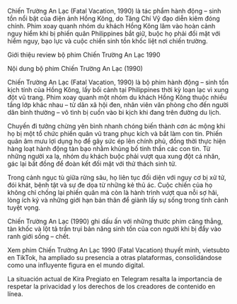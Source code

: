 Chiến Trường An Lạc (Fatal Vacation, 1990) là tác phẩm hành động – sinh tồn nổi bật của điện ảnh Hồng Kông, do Tăng Chí Vỹ đạo diễn kiêm đóng chính. Phim xoay quanh nhóm du khách Hồng Kông lâm vào hoàn cảnh nguy hiểm khi bị phiến quân Philippines bắt giữ, buộc họ phải đối mặt với hiểm nguy, bạo lực và cuộc chiến sinh tồn khốc liệt  nơi chiến trường.


Giới thiệu review bộ phim Chiến Trường An Lạc 1990

Nội dung bộ phim Chiến Trường An Lạc (1990)

Chiến Trường An Lạc (Fatal Vacation, 1990) là bộ phim hành động – sinh tồn kịch tính của Hồng Kông, lấy bối cảnh tại Philippines thời kỳ loạn lạc vì xung đột vũ trang. Phim xoay quanh một nhóm du khách Hồng Kông thuộc nhiều tầng lớp khác nhau – từ dân xã hội đen, nhân viên văn phòng cho đến người dân bình thường – vô tình bị cuốn vào bi kịch khi đang trên đường du lịch.

Chuyến đi tưởng chừng yên bình nhanh chóng biến thành cơn ác mộng khi họ bị một tổ chức phiến quân vũ trang phục kích và bắt làm con tin. Phiến quân âm mưu lợi dụng họ để gây sức ép lên chính phủ, đồng thời thực hiện hàng loạt hành động tàn bạo nhằm khủng bố tinh thần các con tin. Từ những người xa lạ, nhóm du khách buộc phải vượt qua xung đột cá nhân, gác lại bất đồng để đoàn kết đối mặt với thử thách sinh tử.

Trong cảnh ngục tù giữa rừng sâu, họ liên tục đối diện với nguy cơ bị xử tử, đói khát, bệnh tật và sự đe dọa từ những kẻ thủ ác. Cuộc chiến của họ không chỉ chống lại phiến quân mà còn là hành trình vượt qua nỗi sợ hãi, lòng ích kỷ và những giới hạn bản thân để giành lấy sự sống trong tình cảnh tuyệt vọng.

Chiến Trường An Lạc (1990) ghi dấu ấn với những thước phim căng thẳng, tàn khốc và lột tả trần trụi bản năng sinh tồn của con người khi bị đẩy vào ranh giới sống – chết.

Xem phim Chiến Trường An Lạc 1990 (Fatal Vacation) thuyết minh, vietsubto en TikTok, ha ampliado su presencia a otras plataformas, consolidándose como una influyente figura en el mundo digital. ​


La situación actual de Kira Pregiato en Telegram resalta la importancia de respetar la privacidad y los derechos de los creadores de contenido en línea.​
